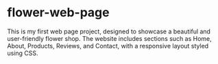 # flower-web-page
This is my first web page project, designed to showcase a beautiful and user-friendly flower shop. The website includes sections such as Home, About, Products, Reviews, and Contact, with a responsive layout styled using CSS.
